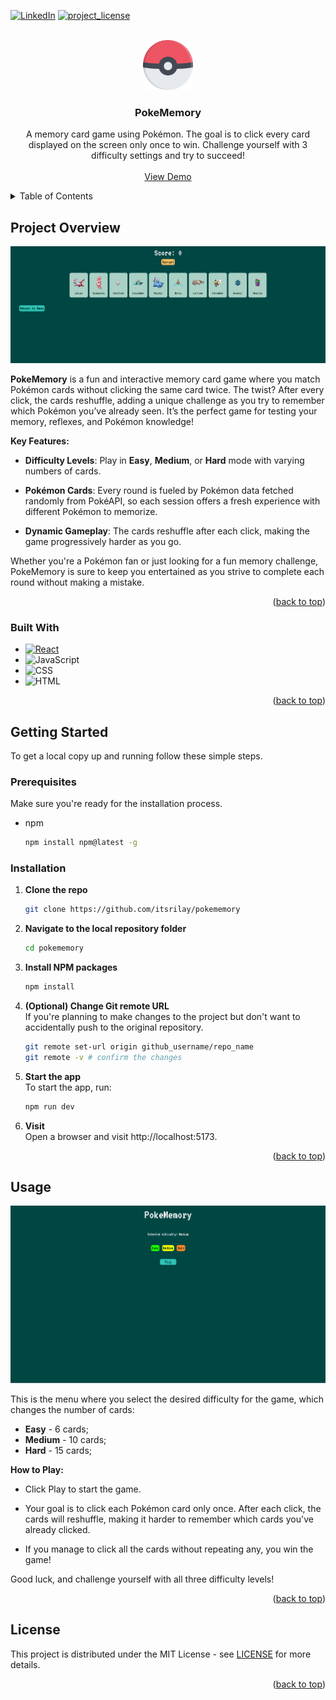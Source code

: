 <a id="readme-top"></a>

<!-- PROJECT SHIELDS -->
<!-- https://www.markdownguide.org/basic-syntax/#reference-style-links -->

[![LinkedIn][linkedin-shield]][linkedin-url]
[![project_license][license-shield]][license-url]

<!-- PROJECT LOGO -->
<br />
<div align="center">
  <a href="https://github.com/itsrilay/pokememory">
    <img src="src/assets/icon.svg" alt="Logo" width="80" height="80">
  </a>

<h3 align="center">PokeMemory</h3>

  <p align="center">
    A memory card game using Pokémon. The goal is to click every card displayed on the screen only once to win. Challenge yourself with 3 difficulty settings and try to succeed!
    <br />
    <br />
    <a href="https://memory-card-d7p.pages.dev/">View Demo</a>
  </p>
</div>

<!-- TABLE OF CONTENTS -->
<details>
  <summary>Table of Contents</summary>
  <ol>
    <li>
      <a href="#project-overview">Project Overview</a>
      <ul>
        <li><a href="#built-with">Built With</a></li>
      </ul>
    </li>
    <li>
      <a href="#getting-started">Getting Started</a>
      <ul>
        <li><a href="#prerequisites">Prerequisites</a></li>
        <li><a href="#installation">Installation</a></li>
      </ul>
    </li>
    <li><a href="#usage">Usage</a></li>
    <li><a href="#license">License</a></li>
  </ol>
</details>

<!-- PROJECT OVERVIEW -->

## Project Overview

![Game Screen Shot][game-screenshot]

**PokeMemory** is a fun and interactive memory card game where you match Pokémon cards without clicking the same card twice. The twist? After every click, the cards reshuffle, adding a unique challenge as you try to remember which Pokémon you’ve already seen. It’s the perfect game for testing your memory, reflexes, and Pokémon knowledge!

**Key Features:**

- **Difficulty Levels**: Play in **Easy**, **Medium**, or **Hard** mode with varying numbers of cards.

- **Pokémon Cards**: Every round is fueled by Pokémon data fetched randomly from PokéAPI, so each session offers a fresh experience with different Pokémon to memorize.

- **Dynamic Gameplay**: The cards reshuffle after each click, making the game progressively harder as you go.

Whether you're a Pokémon fan or just looking for a fun memory challenge, PokeMemory is sure to keep you entertained as you strive to complete each round without making a mistake.

<p align="right">(<a href="#readme-top">back to top</a>)</p>

### Built With

- [![React][React.js]][React-url]
- ![JavaScript][Javascript]
- ![CSS][CSS]
- ![HTML][HTML]

<p align="right">(<a href="#readme-top">back to top</a>)</p>

<!-- GETTING STARTED -->

## Getting Started

To get a local copy up and running follow these simple steps.

### Prerequisites

Make sure you're ready for the installation process.

- npm
  ```sh
  npm install npm@latest -g
  ```

### Installation

1. **Clone the repo**
   ```sh
   git clone https://github.com/itsrilay/pokememory
   ```
2. **Navigate to the local repository folder**
   ```sh
   cd pokememory
   ```
3. **Install NPM packages**
   ```sh
   npm install
   ```
4. **(Optional) Change Git remote URL**  
   If you're planning to make changes to the project but don't want to accidentally push to the original repository.

   ```sh
   git remote set-url origin github_username/repo_name
   git remote -v # confirm the changes
   ```

5. **Start the app**  
   To start the app, run:

   ```sh
   npm run dev
   ```

6. **Visit**  
   Open a browser and visit http://localhost:5173.

<p align="right">(<a href="#readme-top">back to top</a>)</p>

<!-- USAGE EXAMPLES -->

## Usage

![Product Screen Shot][product-screenshot]

This is the menu where you select the desired difficulty for the game, which changes the number of cards:

- **Easy** - 6 cards;
- **Medium** - 10 cards;
- **Hard** - 15 cards;

**How to Play:**

- Click Play to start the game.

- Your goal is to click each Pokémon card only once. After each click, the cards will reshuffle, making it harder to remember which cards you've already clicked.

- If you manage to click all the cards without repeating any, you win the game!

Good luck, and challenge yourself with all three difficulty levels!

<p align="right">(<a href="#readme-top">back to top</a>)</p>

<!-- LICENSE -->

## License

This project is distributed under the MIT License - see [LICENSE][license-url] for more details.

<p align="right">(<a href="#readme-top">back to top</a>)</p>

<!-- MARKDOWN LINKS & IMAGES -->
<!-- https://www.markdownguide.org/basic-syntax/#reference-style-links -->

[linkedin-shield]: https://img.shields.io/badge/-LinkedIn-black.svg?style=for-the-badge&logo=linkedin&colorB=555
[linkedin-url]: https://linkedin.com/in/ruis2003
[license-shield]: https://img.shields.io/github/license/itsrilay/pokememory.svg?style=for-the-badge
[license-url]: https://github.com/itsrilay/pokememory/blob/master/LICENSE
[game-screenshot]: src/assets/game.png
[product-screenshot]: src/assets/screenshot.png
[React.js]: https://img.shields.io/badge/React-20232A?style=for-the-badge&logo=react&logoColor=61DAFB
[React-url]: https://reactjs.org/
[Javascript]: https://img.shields.io/badge/JavaScript-%23F7DF1E?style=for-the-badge&logo=javascript&logoColor=black
[CSS]: https://img.shields.io/badge/CSS-%23264DE4?style=for-the-badge&logo=css&logoColor=white
[HTML]: https://img.shields.io/badge/HTML-%23E44D26?style=for-the-badge&logo=html5&logoColor=white
